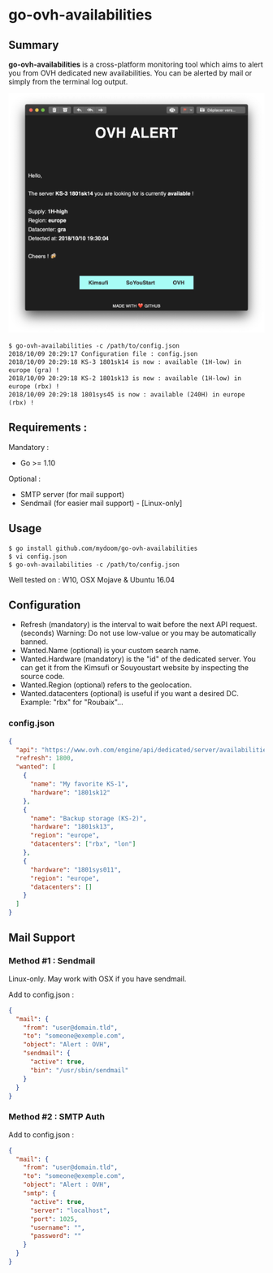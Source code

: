 # go-ovh-availabilities

## Summary
**go-ovh-availabilities** is a cross-platform monitoring tool which aims to alert you from OVH dedicated new availabilities. You can be alerted by mail or simply from the terminal log output.


![screenshot.png](screenshot.png)

```
$ go-ovh-availabilities -c /path/to/config.json
2018/10/09 20:29:17 Configuration file : config.json
2018/10/09 20:29:18 KS-3 1801sk14 is now : available (1H-low) in europe (gra) !
2018/10/09 20:29:18 KS-2 1801sk13 is now : available (1H-low) in europe (rbx) !
2018/10/09 20:29:18 1801sys45 is now : available (240H) in europe (rbx) !
```

## Requirements :

Mandatory :

* Go >= 1.10

Optional : 

* SMTP server (for mail support)
* Sendmail (for easier mail support) - [Linux-only]


## Usage

```shell
$ go install github.com/mydoom/go-ovh-availabilities
$ vi config.json
$ go-ovh-availabilities -c /path/to/config.json
```

Well tested on : W10, OSX Mojave & Ubuntu 16.04

## Configuration

- Refresh (mandatory) is the interval to wait before the next API request. (seconds) Warning: Do not use low-value or you may be automatically banned.
- Wanted.Name (optional) is your custom search name.
- Wanted.Hardware (mandatory) is the "id" of the dedicated server. You can get it from the Kimsufi or Souyoustart website by inspecting the source code.
- Wanted.Region (optional) refers to the geolocation.
- Wanted.datacenters (optional) is useful if you want a desired DC. Example: "rbx" for "Roubaix"...

### config.json 

```json
{
  "api": "https://www.ovh.com/engine/api/dedicated/server/availabilities?country=fr",
  "refresh": 1800,
  "wanted": [
    {
      "name": "My favorite KS-1",
      "hardware": "1801sk12"
    },
    {
      "name": "Backup storage (KS-2)",
      "hardware": "1801sk13",
      "region": "europe",
      "datacenters": ["rbx", "lon"]
    },
    {
      "hardware": "1801sys011",
      "region": "europe",
      "datacenters": []
    }
  ]
}
```

## Mail Support

### Method #1 : Sendmail

Linux-only. May work with OSX if you have sendmail.

Add to config.json :

```json
{
  "mail": {
    "from": "user@domain.tld",
    "to": "someone@exemple.com",
    "object": "Alert : OVH",
    "sendmail": {
      "active": true,
      "bin": "/usr/sbin/sendmail"
    }
  }
}
```

### Method #2 : SMTP Auth

Add to config.json :

```json
{
  "mail": {
    "from": "user@domain.tld",
    "to": "someone@exemple.com",
    "object": "Alert : OVH",
    "smtp": {
      "active": true,
      "server": "localhost",
      "port": 1025,
      "username": "",
      "password": ""
    }
  }
}
```
